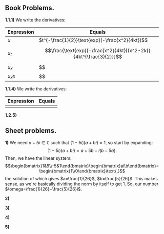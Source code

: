 
## Book Problems.


**1.1.1)** We write the derivatives:

| Expression | Equals                                                             |
| ---------- | ------------------------------------------------------------------ |
| $u$        | $t^{-\frac{1}{2}}\text{exp}(-\frac{x^2}{4kt})$$                    |
| $u_t$      | $$\frac{\text{exp}(-\frac{x^2}{4kt})(x^2-2k)}{4kt^{\frac{3}{2}}}$$ |
| $u_x$      | $$                                                                 |
| $u_xx$     | $$                                                                 |



**1.1.4)** We write the derivatives:

| Expression | Equals |
| ---------- | ------ |
|            |        |



**1.2.5)**



## Sheet problems.


**1)** We need $a+bi\in\mathbb{C}$ such that $(1-5i)(a+bi)=1$, so start by expanding:
$$(1-5i)(a+bi)=a+5b+i(b-5a)\text{.}$$
Then, we have the linear system:
$$\begin{bmatrix}1&5\\-5&1\end{bmatrix}\begin{bmatrix}a\\b\end{bmatrix}=\begin{bmatrix}1\\0\end{bmatrix}\text{,}$$
the solution of which gives $a=\frac{1}{26}$, $b=\frac{5}{26}$. This makes sense, as we're basically dividing the norm by itself to get $1$. So, our number $\omega=\frac{1}{26}+\frac{5}{26}i$.


**2)**


**3)**


**4)**


**5)**


